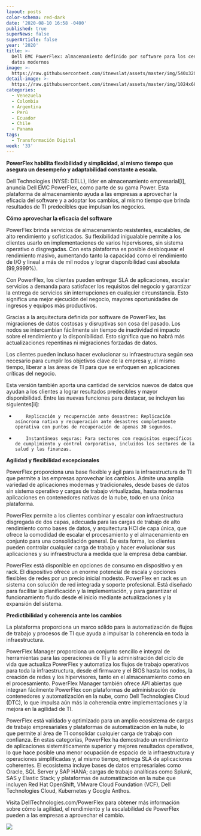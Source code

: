 ```yaml
---
layout: posts
color-schema: red-dark
date: '2020-08-10 16:58 -0400'
published: true
superNews: false
superArticle: false
year: '2020'
title: >-
  Dell EMC PowerFlex: almacenamiento definido por software para los centros de
  datos modernos
image: >-
  https://raw.githubusercontent.com/itnewslat/assets/master/img/540x320/DELLEMC-PowerFlex-p.jpg
detail-image: >-
  https://raw.githubusercontent.com/itnewslat/assets/master/img/1024x680/DELLEMC-PowerFlex-g.jpg
categories:
  - Venezuela
  - Colombia
  - Argentina
  - Perú
  - Ecuador
  - Chile
  - Panama
tags:
  - Transformación Digital
week: '33'
---
```

**PowerFlex habilita flexibilidad y simplicidad, al mismo tiempo que asegura un desempeño y adaptabilidad constante a escala.**

Dell Technologies (NYSE: DELL), líder en almacenamiento empresarial[i], anuncia Dell EMC PowerFlex, como parte de su gama Power. Esta plataforma de almacenamiento ayuda a las empresas a aprovechar la eficacia del software y a adoptar los cambios, al mismo tiempo que brinda resultados de TI predecibles que impulsan los negocios.

**Cómo aprovechar la eficacia del software**

PowerFlex brinda servicios de almacenamiento resistentes, escalables, de alto rendimiento y sofisticados. Su flexibilidad inigualable permite a los clientes usarlo en implementaciones de varios hipervisores, sin sistema operativo o disgregadas. Con esta plataforma es posible desbloquear el rendimiento masivo, aumentando tanto la capacidad como el rendimiento de I/O y lineal a más de mil nodos y lograr disponibilidad casi absoluta (99,9999%).

Con PowerFlex, los clientes pueden entregar SLA de aplicaciones, escalar servicios a demanda para satisfacer los requisitos del negocio y garantizar la entrega de servicios sin interrupciones en cualquier circunstancia. Esto significa una mejor ejecución del negocio, mayores oportunidades de ingresos y equipos más productivos.

Gracias a la arquitectura definida por software de PowerFlex, las migraciones de datos costosas y disruptivas son cosa del pasado. Los nodos se intercambian fácilmente sin tiempo de inactividad ni impacto sobre el rendimiento y la disponibilidad. Esto significa que no habrá más actualizaciones repentinas ni migraciones forzadas de datos.

Los clientes pueden incluso hacer evolucionar su infraestructura según sea necesario para cumplir los objetivos clave de la empresa y, al mismo tiempo, liberar a las áreas de TI para que se enfoquen en aplicaciones críticas del negocio.

Esta versión también aporta una cantidad de servicios nuevos de datos que ayudan a los clientes a lograr resultados predecibles y mayor disponibilidad. Entre las nuevas funciones para destacar, se incluyen las siguientes[ii]:

-         Replicación y recuperación ante desastres: Replicación asíncrona nativa y recuperación ante desastres completamente operativa con puntos de recuperación de apenas 30 segundos.
-         Instantáneas seguras: Para sectores con requisitos específicos de cumplimiento y control corporativo, incluidos los sectores de la salud y las finanzas. 

**Agilidad y flexibilidad excepcionales**

PowerFlex proporciona una base flexible y ágil para la infraestructura de TI que permite a las empresas aprovechar los cambios. Admite una amplia variedad de aplicaciones modernas y tradicionales, desde bases de datos sin sistema operativo y cargas de trabajo virtualizadas, hasta modernas aplicaciones en contenedores nativas de la nube, todo en una única plataforma.

PowerFlex permite a los clientes combinar y escalar con infraestructura disgregada de dos capas, adecuada para las cargas de trabajo de alto rendimiento como bases de datos, y arquitectura HCI de capa única, que ofrece la comodidad de escalar el procesamiento y el almacenamiento en conjunto para una consolidación general. De esta forma, los clientes pueden controlar cualquier carga de trabajo y hacer evolucionar sus aplicaciones y su infraestructura a medida que la empresa deba cambiar. 

PowerFlex está disponible en opciones de consumo en dispositivo y en rack. El dispositivo ofrece un enorme potencial de escala y opciones flexibles de redes por un precio inicial modesto. PowerFlex en rack es un sistema con solución de red integrada y soporte profesional. Está diseñado para facilitar la planificación y la implementación, y para garantizar el funcionamiento fluido desde el inicio mediante actualizaciones y la expansión del sistema.

**Predictibilidad y coherencia ante los cambios**

La plataforma proporciona un marco sólido para la automatización de flujos de trabajo y procesos de TI que ayuda a impulsar la coherencia en toda la infraestructura.

PowerFlex Manager proporciona un conjunto sencillo e integral de herramientas para las operaciones de TI y la administración del ciclo de vida que actualiza PowerFlex y automatiza los flujos de trabajo operativos para toda la infraestructura, desde el firmware y el BIOS hasta los nodos, la creación de redes y los hipervisores, tanto en el almacenamiento como en el procesamiento. PowerFlex Manager también ofrece API abiertas que integran fácilmente PowerFlex con plataformas de administración de contenedores y automatización en la nube, como Dell Technologies Cloud (DTC), lo que impulsa aún más la coherencia entre implementaciones y la mejora en la agilidad de TI.

PowerFlex está validado y optimizado para un amplio ecosistema de cargas de trabajo empresariales y plataformas de automatización en la nube, lo que permite al área de TI consolidar cualquier carga de trabajo con confianza. En estas categorías, PowerFlex ha demostrado un rendimiento de aplicaciones sistemáticamente superior y mejores resultados operativos, lo que hace posible una menor ocupación de espacio de la infraestructura y operaciones simplificadas y, al mismo tiempo, entrega SLA de aplicaciones coherentes. El ecosistema incluye bases de datos empresariales como Oracle, SQL Server y SAP HANA; cargas de trabajo analíticas como Splunk, SAS y Elastic Stack; y plataformas de automatización en la nube que incluyen Red Hat OpenShift, VMware Cloud Foundation (VCF), Dell Technologies Cloud, Kubernetes y Google Anthos.

Visita DellTechnologies.com/PowerFlex para obtener más información sobre cómo la agilidad, el rendimiento y la escalabilidad de PowerFlex pueden a las empresas a aprovechar el cambio.

<img src="https://tracker.metricool.com/c3po.jpg?hash=56f88a41e39ab42c063cc51676587a04"/>